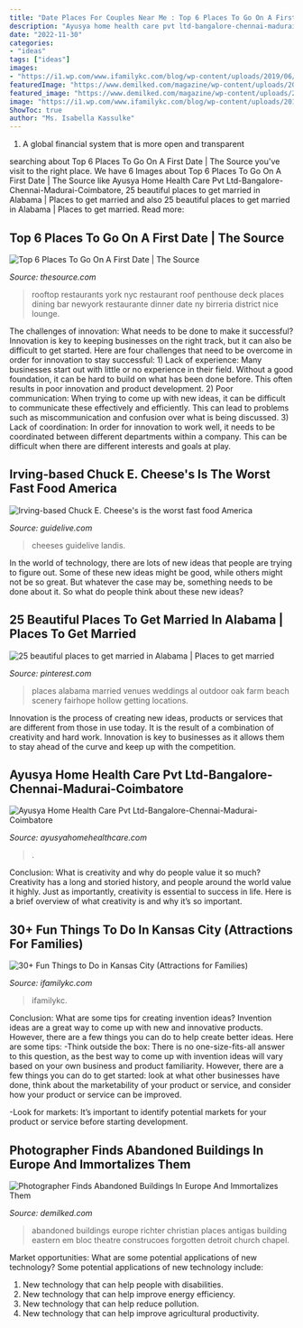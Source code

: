 ```yaml
---
title: "Date Places For Couples Near Me : Top 6 Places To Go On A First Date"
description: "Ayusya home health care pvt ltd-bangalore-chennai-madurai-coimbatore"
date: "2022-11-30"
categories:
- "ideas"
tags: ["ideas"]
images:
- "https://i1.wp.com/www.ifamilykc.com/blog/wp-content/uploads/2019/06/Fun-things-to-do-in-Kansas-City-with-kids-new-min.jpg?fit=1230%2C630&amp;ssl=1"
featuredImage: "https://www.demilked.com/magazine/wp-content/uploads/2015/09/abandoned-decaying-buildings-europe-photography-christian-richter-23.jpg"
featured_image: "https://www.demilked.com/magazine/wp-content/uploads/2015/09/abandoned-decaying-buildings-europe-photography-christian-richter-23.jpg"
image: "https://i1.wp.com/www.ifamilykc.com/blog/wp-content/uploads/2019/06/Fun-things-to-do-in-Kansas-City-with-kids-new-min.jpg?fit=1230%2C630&amp;ssl=1"
ShowToc: true
author: "Ms. Isabella Kassulke"
---
```



1. A global financial system that is more open and transparent 

	

		
searching about Top 6 Places To Go On A First Date | The Source you've visit to the right place. We have 6 Images about Top 6 Places To Go On A First Date | The Source like Ayusya Home Health Care Pvt Ltd-Bangalore-Chennai-Madurai-Coimbatore, 25 beautiful places to get married in Alabama | Places to get married and also 25 beautiful places to get married in Alabama | Places to get married. Read more:
		
    
## Top 6 Places To Go On A First Date | The Source

<img loading=lazy src="http://thesource.com/wp-content/uploads/2015/07/4-penthouse808_650_20130612.jpg" onerror="this.onerror=null;this.src='https://tse1.mm.bing.net/th?id=OIP.t__auMt7zreOsBNhiKHUPQHaDw&amp;pid=15.1';" alt="Top 6 Places To Go On A First Date | The Source">

_Source: thesource.com_

>rooftop restaurants york nyc restaurant roof penthouse deck places dining bar newyork restaurante dinner date ny birreria district nice lounge. 

	

The challenges of innovation: What needs to be done to make it successful?
Innovation is key to keeping businesses on the right track, but it can also be difficult to get started. Here are four challenges that need to be overcome in order for innovation to stay successful: 1) Lack of experience: Many businesses start out with little or no experience in their field. Without a good foundation, it can be hard to build on what has been done before. This often results in poor innovation and product development. 2) Poor communication: When trying to come up with new ideas, it can be difficult to communicate these effectively and efficiently. This can lead to problems such as miscommunication and confusion over what is being discussed. 3) Lack of coordination: In order for innovation to work well, it needs to be coordinated between different departments within a company. This can be difficult when there are different interests and goals at play.

    
## Irving-based Chuck E. Cheese&#039;s Is The Worst Fast Food America

<img loading=lazy src="https://guidelive.imgix.net/1461183477-_13P2325_43228275.JPG?fit=clip&amp;q=60&amp;or=0&amp;auto=format&amp;h=600" onerror="this.onerror=null;this.src='https://tse1.mm.bing.net/th?id=OIP.DWQty6sb5gMU2y-o1UV4gwHaEw&amp;pid=15.1';" alt="Irving-based Chuck E. Cheese&#039;s is the worst fast food America">

_Source: guidelive.com_

>cheeses guidelive landis. 

	

In the world of technology, there are lots of new ideas that people are trying to figure out. Some of these new ideas might be good, while others might not be so great. But whatever the case may be, something needs to be done about it. So what do people think about these new ideas?

    
## 25 Beautiful Places To Get Married In Alabama | Places To Get Married

<img loading=lazy src="https://i.pinimg.com/736x/04/51/a8/0451a8553a0a97c9a1670d43c0a55955--alabama-weddings-wedding-venues-in-alabama.jpg" onerror="this.onerror=null;this.src='https://tse4.mm.bing.net/th?id=OIP.8R8ULRMDVJxpB-_Gxr_9dQHaFi&amp;pid=15.1';" alt="25 beautiful places to get married in Alabama | Places to get married">

_Source: pinterest.com_

>places alabama married venues weddings al outdoor oak farm beach scenery fairhope hollow getting locations. 

	

Innovation is the process of creating new ideas, products or services that are different from those in use today. It is the result of a combination of creativity and hard work. Innovation is key to businesses as it allows them to stay ahead of the curve and keep up with the competition.

    
## Ayusya Home Health Care Pvt Ltd-Bangalore-Chennai-Madurai-Coimbatore

<img loading=lazy src="https://ayusyahomehealthcare.com/wp-content/uploads/2020/07/ghee-butter-in-glass-jar-with-wooden-spoon-e1595913450622-300x200.jpg" onerror="this.onerror=null;this.src='https://tse3.mm.bing.net/th?id=OIP.W0Xu3Fs9uke5z92cVOMZ9QAAAA&amp;pid=15.1';" alt="Ayusya Home Health Care Pvt Ltd-Bangalore-Chennai-Madurai-Coimbatore">

_Source: ayusyahomehealthcare.com_

>. 

	

Conclusion: What is creativity and why do people value it so much?
Creativity has a long and storied history, and people around the world value it highly. Just as importantly, creativity is essential to success in life. Here is a brief overview of what creativity is and why it’s so important.

    
## 30+ Fun Things To Do In Kansas City (Attractions For Families)

<img loading=lazy src="https://i1.wp.com/www.ifamilykc.com/blog/wp-content/uploads/2019/06/Fun-things-to-do-in-Kansas-City-with-kids-new-min.jpg?fit=1230%2C630&amp;ssl=1" onerror="this.onerror=null;this.src='https://tse3.mm.bing.net/th?id=OIP.M3eoM7sp-9Kt8c14qkGnqAHaDy&amp;pid=15.1';" alt="30+ Fun Things to Do in Kansas City (Attractions for Families)">

_Source: ifamilykc.com_

>ifamilykc. 

	

Conclusion: What are some tips for creating invention ideas?
Invention ideas are a great way to come up with new and innovative products. However, there are a few things you can do to help create better ideas. Here are some tips:
-Think outside the box: There is no one-size-fits-all answer to this question, as the best way to come up with invention ideas will vary based on your own business and product familiarity. However, there are a few things you can do to get started: look at what other businesses have done, think about the marketability of your product or service, and consider how your product or service can be improved.

-Look for markets: It’s important to identify potential markets for your product or service before starting development.

    
## Photographer Finds Abandoned Buildings In Europe And Immortalizes Them

<img loading=lazy src="https://www.demilked.com/magazine/wp-content/uploads/2015/09/abandoned-decaying-buildings-europe-photography-christian-richter-23.jpg" onerror="this.onerror=null;this.src='https://tse3.mm.bing.net/th?id=OIP.eF8fFJE8O2n5tB2OYYL-lwHaE7&amp;pid=15.1';" alt="Photographer Finds Abandoned Buildings In Europe And Immortalizes Them">

_Source: demilked.com_

>abandoned buildings europe richter christian places antigas building eastern em bloc theatre construcoes forgotten detroit church chapel. 

	

Market opportunities: What are some potential applications of new technology?
Some potential applications of new technology include: 
1. New technology that can help people with disabilities. 
2. New technology that can help improve energy efficiency. 
3. New technology that can help reduce pollution. 
4. New technology that can help improve agricultural productivity.

